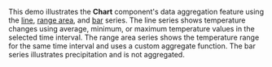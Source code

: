 This demo illustrates the **Chart** component's data aggregation feature using the [line](/Documentation/Guide/Widgets/Chart/Series_Types/Line_Series/), [range area](/Documentation/Guide/Widgets/Chart/Series_Types/Range_Series/), and [bar](/Documentation/Guide/Widgets/Chart/Series_Types/Bar_Series/) series. The line series shows temperature changes using average, minimum, or maximum temperature values in the selected time interval. The range area series shows the temperature range for the same time interval and uses a custom aggregate function. The bar series illustrates precipitation and is not aggregated.